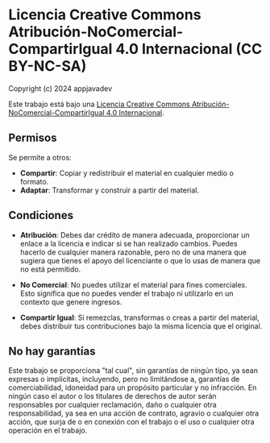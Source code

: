 # Licencia Creative Commons Atribución-NoComercial-CompartirIgual 4.0 Internacional (CC BY-NC-SA)

Copyright (c) 2024 appjavadev

Este trabajo está bajo una [Licencia Creative Commons Atribución-NoComercial-CompartirIgual 4.0 Internacional](https://creativecommons.org/licenses/by-nc-sa/4.0/).

## Permisos

Se permite a otros:

- **Compartir**: Copiar y redistribuir el material en cualquier medio o formato.
- **Adaptar**: Transformar y construir a partir del material.

## Condiciones

- **Atribución**: Debes dar crédito de manera adecuada, proporcionar un enlace a la licencia e indicar si se han realizado cambios. Puedes hacerlo de cualquier manera razonable, pero no de una manera que sugiera que tienes el apoyo del licenciante o que lo usas de manera que no está permitido.
  
- **No Comercial**: No puedes utilizar el material para fines comerciales. Esto significa que no puedes vender el trabajo ni utilizarlo en un contexto que genere ingresos.

- **Compartir Igual**: Si remezclas, transformas o creas a partir del material, debes distribuir tus contribuciones bajo la misma licencia que el original.

## No hay garantías

Este trabajo se proporciona "tal cual", sin garantías de ningún tipo, ya sean expresas o implícitas, incluyendo, pero no limitándose a, garantías de comerciabilidad, idoneidad para un propósito particular y no infracción. En ningún caso el autor o los titulares de derechos de autor serán responsables por cualquier reclamación, daño o cualquier otra responsabilidad, ya sea en una acción de contrato, agravio o cualquier otra acción, que surja de o en conexión con el trabajo o el uso o cualquier otra operación en el trabajo.
